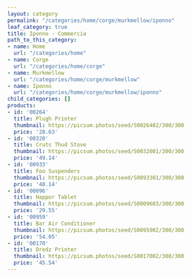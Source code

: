 ```yaml
---
layout: category
permalink: "/categories/home/corge/murkmellow/iponno"
leaf_category: true
title: Iponno - Commercia
path_to_this_category:
- name: Home
  url: "/categories/home"
- name: Corge
  url: "/categories/home/corge"
- name: Murkmellow
  url: "/categories/home/corge/murkmellow"
- name: Iponno
  url: "/categories/home/corge/murkmellow/iponno"
child_categories: []
products:
- id: '00264'
  title: Plugh Printer
  thumbnail: https://picsum.photos/seed/S0026402/300/300
  price: '28.63'
- id: '00320'
  title: Cruts Thud Stove
  thumbnail: https://picsum.photos/seed/S0032001/300/300
  price: '49.14'
- id: '00933'
  title: Foo Suspenders
  thumbnail: https://picsum.photos/seed/S0093301/300/300
  price: '48.14'
- id: '00096'
  title: Happor Tablet
  thumbnail: https://picsum.photos/seed/S0009603/300/300
  price: '29.55'
- id: '00959'
  title: Bar Air Conditioner
  thumbnail: https://picsum.photos/seed/S0095902/300/300
  price: '54.05'
- id: '00170'
  title: Dredz Printer
  thumbnail: https://picsum.photos/seed/S0017002/300/300
  price: '45.54'
---
```

